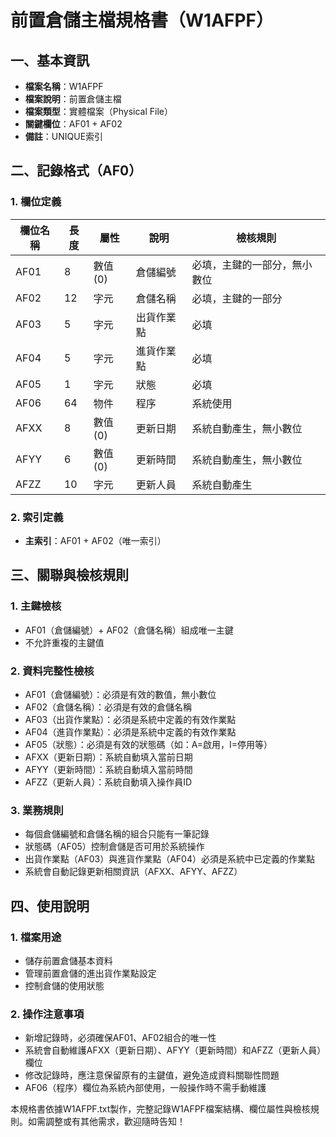 # 前置倉儲主檔規格書（W1AFPF）

## 一、基本資訊
- **檔案名稱**：W1AFPF
- **檔案說明**：前置倉儲主檔
- **檔案類型**：實體檔案（Physical File）
- **關鍵欄位**：AF01 + AF02
- **備註**：UNIQUE索引

## 二、記錄格式（AF0）

### 1. 欄位定義
| 欄位名稱 | 長度 | 屬性 | 說明 | 檢核規則 |
|----------|------|------|------|----------|
| AF01     | 8    | 數值(0) | 倉儲編號 | 必填，主鍵的一部分，無小數位 |
| AF02     | 12   | 字元 | 倉儲名稱 | 必填，主鍵的一部分 |
| AF03     | 5    | 字元 | 出貨作業點 | 必填 |
| AF04     | 5    | 字元 | 進貨作業點 | 必填 |
| AF05     | 1    | 字元 | 狀態 | 必填 |
| AF06     | 64   | 物件 | 程序 | 系統使用 |
| AFXX     | 8    | 數值(0) | 更新日期 | 系統自動產生，無小數位 |
| AFYY     | 6    | 數值(0) | 更新時間 | 系統自動產生，無小數位 |
| AFZZ     | 10   | 字元 | 更新人員 | 系統自動產生 |

### 2. 索引定義
- **主索引**：AF01 + AF02（唯一索引）

## 三、關聯與檢核規則

### 1. 主鍵檢核
- AF01（倉儲編號）+ AF02（倉儲名稱）組成唯一主鍵
- 不允許重複的主鍵值

### 2. 資料完整性檢核
- AF01（倉儲編號）：必須是有效的數值，無小數位
- AF02（倉儲名稱）：必須是有效的倉儲名稱
- AF03（出貨作業點）：必須是系統中定義的有效作業點
- AF04（進貨作業點）：必須是系統中定義的有效作業點
- AF05（狀態）：必須是有效的狀態碼（如：A=啟用，I=停用等）
- AFXX（更新日期）：系統自動填入當前日期
- AFYY（更新時間）：系統自動填入當前時間
- AFZZ（更新人員）：系統自動填入操作員ID

### 3. 業務規則
- 每個倉儲編號和倉儲名稱的組合只能有一筆記錄
- 狀態碼（AF05）控制倉儲是否可用於系統操作
- 出貨作業點（AF03）與進貨作業點（AF04）必須是系統中已定義的作業點
- 系統會自動記錄更新相關資訊（AFXX、AFYY、AFZZ）

## 四、使用說明

### 1. 檔案用途
- 儲存前置倉儲基本資料
- 管理前置倉儲的進出貨作業點設定
- 控制倉儲的使用狀態

### 2. 操作注意事項
- 新增記錄時，必須確保AF01、AF02組合的唯一性
- 系統會自動維護AFXX（更新日期）、AFYY（更新時間）和AFZZ（更新人員）欄位
- 修改記錄時，應注意保留原有的主鍵值，避免造成資料關聯性問題
- AF06（程序）欄位為系統內部使用，一般操作時不需手動維護

本規格書依據W1AFPF.txt製作，完整記錄W1AFPF檔案結構、欄位屬性與檢核規則。如需調整或有其他需求，歡迎隨時告知！ 